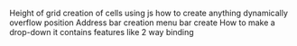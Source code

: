 Height of grid
creation of cells using js
how to create anything dynamically
overflow
position
Address bar creation
menu bar create
How to make a drop-down
it contains features like 2 way binding

